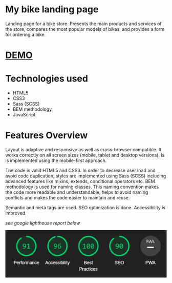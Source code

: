 # My bike landing page

Landing page for a bike store. Presents the main products and services of the store, compares the most popular models of bikes, and provides a form for ordering a bike.

# [DEMO](https://2pasha.github.io/layout_my_bike/)

# Technologies used

- HTML5
- CSS3
- Sass (SCSS)
- BEM methodology
- JavaScript

# Features Overview

Layout is adaptive and responsive as well as cross-browser compatible. It works correctly on all screen sizes (mobile, tablet and desktop versions). Is is implemented using the mobile-first approach.

The code is valid HTML5 and CSS3. In order to decrease user load and avoid code duplication, styles are implemented using Sass (SCSS) including advanced features like mixins, extends, conditional operators etc. 
BEM methodology is used for naming classes. This naming convention makes the code more readable and understandable, helps to avoid naming conflicts and makes the code easier to maintain and reuse.

Semantic and meta tags are used. SEO optimization is done. Accessibility is improved.

*see google lighthouse report below*

![REPORT](./src/images/README-report.png)
